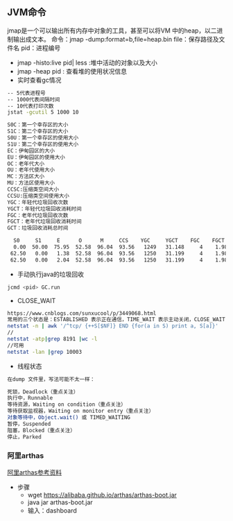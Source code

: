 ## JVM命令
jmap是一个可以输出所有内存中对象的工具，甚至可以将VM 中的heap，以二进制输出成文本。
命令：jmap -dump:format=b,file=heap.bin <pid>
file：保存路径及文件名
pid：进程编号
* jmap -histo:live  pid| less :堆中活动的对象以及大小
* jmap -heap pid : 查看堆的使用状况信息
* 实时查看gc情况

```bash
-- 5代表进程号
-- 1000代表间隔时间
-- 10代表打印次数
jstat -gcutil 5 1000 10

S0C：第一个幸存区的大小
S1C：第二个幸存区的大小
S0U：第一个幸存区的使用大小
S1U：第二个幸存区的使用大小
EC：伊甸园区的大小
EU：伊甸园区的使用大小
OC：老年代大小
OU：老年代使用大小
MC：方法区大小
MU：方法区使用大小
CCSC:压缩类空间大小
CCSU:压缩类空间使用大小
YGC：年轻代垃圾回收次数
YGCT：年轻代垃圾回收消耗时间
FGC：老年代垃圾回收次数
FGCT：老年代垃圾回收消耗时间
GCT：垃圾回收消耗总时间

  S0     S1     E      O      M     CCS    YGC     YGCT    FGC    FGCT     GCT
  0.00  50.00  75.95  52.58  96.04  93.56   1249   31.148     4    1.983   33.131
 62.50   0.00   1.38  52.58  96.04  93.56   1250   31.199     4    1.983   33.181
 62.50   0.00   2.04  52.58  96.04  93.56   1250   31.199     4    1.983   33.181
```

* 手动执行java的垃圾回收

```bash
jcmd <pid> GC.run
```

* CLOSE_WAIT

```bash
https://www.cnblogs.com/sunxucool/p/3449068.html
常用的三个状态是：ESTABLISHED 表示正在通信，TIME_WAIT 表示主动关闭，CLOSE_WAIT 表示被动关闭。
netstat -n | awk '/^tcp/ {++S[$NF]} END {for(a in S) print a, S[a]}'
//
netstat -atp|grep 8191 |wc -l
//可用
netstat -lan |grep 10003
```

* 线程状态

```bash
在dump 文件里，写法可能不太一样：

死锁，Deadlock（重点关注）
执行中，Runnable
等待资源，Waiting on condition（重点关注）
等待获取监视器，Waiting on monitor entry（重点关注）
对象等待中，Object.wait() 或 TIMED_WAITING
暂停，Suspended
阻塞，Blocked（重点关注）
停止，Parked
```


### 阿里arthas
[阿里arthas参考资料](https://mp.weixin.qq.com/s/eYFNUtDujpYCAk9-6ByV4Q)
* 步骤
    - wget https://alibaba.github.io/arthas/arthas-boot.jar
    - java jar arthas-boot.jar
    - 输入：dashboard
